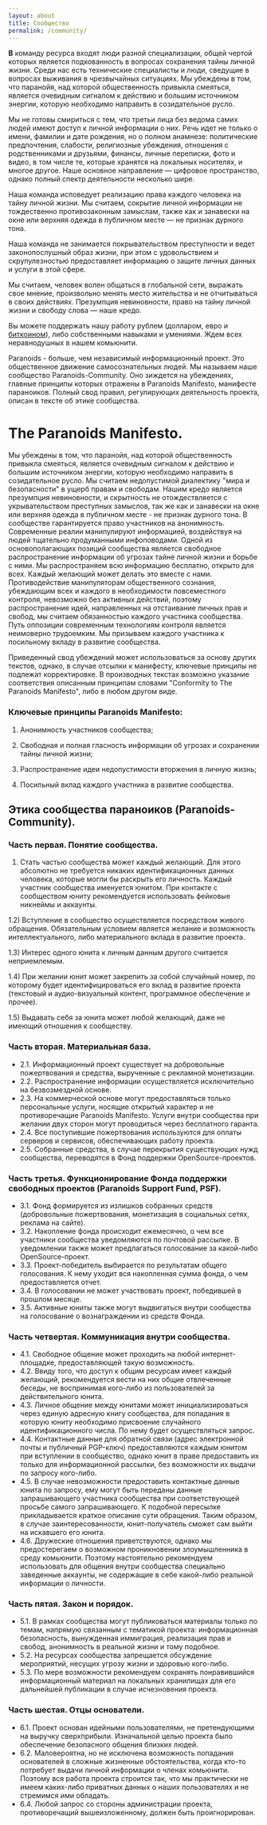 ```yaml
---
layout: about
title: Сообщество
permalink: /community/
---
```

<b class="bukvica">В</b> команду ресурса входят люди разной специализации, общей чертой которых является подкованность в вопросах сохранения тайны личной жизни. Среди нас есть технические специалисты и люди, сведущие в вопросах выживания в чрезвычайных ситуациях. Мы убеждены в том, что паранойя, над которой общественность привыкла смеяться, является очевидным сигналом к действию и большим источником энергии, которую необходимо направить в созидательное русло.

Мы не готовы смириться с тем, что третьи лица без ведома самих людей имеют доступ к личной информации о них. Речь идет не только о имени, фамилии и дате рождения, но о полном анамнезе: политические предпочтения, слабости, религиозные убеждения, отношения с родственниками и друзьями, финансы, личные переписки, фото и видео, в том числе те, которые хранятся на локальных носителях, и многое другое. Наше основное направление — цифровое пространство, однако полный спектр деятельности несколько шире.

Наша команда исповедует реализацию права каждого человека на тайну личной жизни. Мы считаем, сокрытие личной информации не тождественно противозаконным замыслам, также как и занавески на окне или верхняя одежда в публичном месте — не признак дурного тона.

Наша команда не занимается покрывательством преступности и ведет законопослушный образ жизни, при этом с удовольствием и скрупулезностью предоставляет информацию о защите личных данных и услуги в этой сфере. 

Мы считаем, человек волен общаться в глобальной сети, выражать свое мнение, произвольно менять место жительства и не отчитываться в своих действиях. Презумпция невиновности, право на тайну личной жизни и свободу слова — наше кредо.

Вы можете поддержать нашу работу рублем (долларом, евро и [биткоином]({{site.baseurl}}/donate/)), либо собственными навыками и умениями. Ждем всех неравнодушных в нашем комьюнити.


Paranoids - больше, чем независимый информационный проект. Это общественное движение самосознательных людей. Мы называем наше сообщество Paranoids-Community. Оно зиждется на убеждениях, главные принципы которых отражены в Paranoids Manifesto, манифесте параноиков. Полный свод правил, регулирующих деятельность проекта, описан в тексте об этике сообщества.

# The Paranoids Manifesto.
Мы убеждены в том, что паранойя, над которой общественность привыкла смеяться, является очевидным сигналом к действию и большим источником энергии, которую необходимо направить в созидательное русло. Мы считаем недопустимой диалектику "мира и безопасности" в ущерб правам и свободам. Нашим кредо является презумпция невиновности, и скрытность не отождествляется с укрывательством преступных замыслов, так же как и занавески на окне или верхняя одежда в публичном месте - не признак дурного тона. В сообществе гарантируется право участников на анонимность.
Современные реалии манипулируют информацией, воздействуя на людей тщательно продуманными инфоповодами. Одной из основополагающих позиций сообщества является свободное распространение информации об угрозах тайне личной жизни и борьбе с ними. Мы распространяем всю информацию бесплатно, открыто для всех. Каждый желающий может делать это вместе с нами.
Противодействие манипуляторам общественного сознания, убеждающим всех и каждого в необходимости повсеместного контроля, невозможно без активных действий, поэтому распространение идей, направленных на отстаивание личных прав и свобод, мы считаем обязанностью каждого участника сообщества.
Путь оппозиции современным технологиям контроля является неимоверно трудоемким. Мы призываем каждого участника к посильному вкладу в развитие сообщества.

Приведенный свод убеждений может использоваться за основу других текстов, однако, в случае отсылки к манифесту, ключевые принципы не подлежат корректировке. В производных текстах возможно указание соответствия описанным принципам словами "Conformity to The Paranoids Manifesto", либо в любом другом виде.

### Ключевые принципы Paranoids Manifesto:
 1) Анонимность участников сообщества;
 
 2) Свободная и полная гласность информации об угрозах и сохранении тайны личной жизни;
 
 3) Распространение идеи недопустимости вторжения в личную жизнь;
 
 4) Посильный вклад каждого участника в развитие сообщества.

## Этика сообщества параноиков (Paranoids-Community).

### Часть первая. Понятие сообщества.

1) Стать частью сообщества может каждый желающий. Для этого абсолютно не требуется никаких идентификационных данных человека, которые могли бы раскрыть его личность. Каждый участник сообщества именуется юнитом. При контакте с сообществом юниту рекомендуется использовать фейковые никнеймы и аккаунты.

1.2) Вступление в сообщество осуществляется посредством живого обращения. Обязательным условием является желание и возможность интеллектуального, либо материального вклада в развитие проекта.

1.3) Интерес одного юнита к личным данным другого считается неприемлемым.

1.4) При желании юнит может закрепить за собой случайный номер, по которому будет идентифицироваться его вклад в развитие проекта (текстовый и аудио-визуальный контент, программное обеспечение и прочее).

1.5) Выдавать себя за юнита может любой желающий, даже не имеющий отношения к сообществу.

### Часть вторая. Материальная база.
* 2.1. Информационный проект существует на добровольные пожертвования и средства, вырученные с рекламной монетизации.
* 2.2. Распространение информации осуществляется исключительно на безвозмездной основе.
* 2.3. На коммерческой основе могут предоставляться только персональные услуги, носящие открытый характер и не противоречащие Paranoids Manifesto. Услуги внутри сообщества при желании двух сторон могут проводиться через бесплатного гаранта.
* 2.4. Все поступившие пожертвования используются для оплаты серверов и сервисов, обеспечивающих работу проекта.
* 2.5. Собранные средства, в случае перекрытия существующих нужд сообщества, переводятся в Фонд поддержки OpenSource-проектов.

### Часть третья. Функционирование Фонда поддержки свободных проектов (Paranoids Support Fund, PSF).
* 3.1. Фонд формируется из излишков собранных средств (добровольные пожертвования, монетизация в социальных сетях, реклама на сайте).
* 3.2. Накопление фонда происходит ежемесячно, о чем все участники сообщества уведомляются по почтовой рассылке. В уведомлении также может предлагаться голосование за какой-либо OpenSource-проект.
* 3.3. Проект-победитель выбирается по результатам общего голосования. К нему уходит вся накопленная сумма фонда, о чем предоставляется отчет.
* 3.4. В голосовании не может участвовать проект, победившей в прошлом месяце.
* 3.5. Активные юниты также могут выдвигаться внутри сообщества на голосование о вознаграждении из средств Фонда.

### Часть четвертая. Коммуникация внутри сообщества.
* 4.1. Свободное общение может проходить на любой интернет-площадке, предоставляющей такую возможность.
* 4.2. Ввиду того, что доступ к общим ресурсам имеет каждый желающий, рекомендуется вести на них общие отвлеченные беседы, не воспринимая кого-либо из пользователей за действительного юнита.
* 4.3. Личное общение между юнитами может инициализироваться через единую адресную книгу сообщества, для попадания в которую юниту необходимо присвоение случайного идентификационного числа. По нему будет осуществляться запрос.
* 4.4. Контактные данные для обратной связи (адрес электронной почты и публичный PGP-ключ) предоставляются каждым юнитом при вступлении в сообщество, однако юнит в праве предоставить их только для информационной рассылки, без возможности их выдачи по запросу кого-либо.
* 4.5. В случае невозможности предоставить контактные данные юнита по запросу, ему могут быть переданы данные запрашивающего участника сообщества при соответствующей просьбе самого запрашивающего. К подобной пересылке прикладывается краткое описание сути обращения. Таким образом, в случае заинтересованности, юнит-получатель сможет сам выйти на искавшего его юнита.
* 4.6. Дружеские отношения приветствуются, однако мы предостерегаем о возможном проникновении злоумышленника в среду комьюнити. Поэтому настоятельно рекомендуем использовать для общения внутри сообщества специально заведенные аккаунты, не содержащие в себе какой-либо реальной информации о личности.

### Часть пятая. Закон и порядок.
* 5.1. В рамках сообщества могут публиковаться материалы только по темам, напрямую связанным с тематикой проекта: информационная безопасность, вынужденная иммиграция, реализация прав и свобод, анонимность в реальной жизни и тому подобное.
* 5.2. На ресурсах сообщества запрещается обсуждение мероприятий, несущих угрозу жизни и здоровью кого-либо.
* 5.3. По мере возможности рекомендуем сохранять понравившийся информационный материал на локальных хранилищах для его дальнейшей публикации в случае исчезновения проекта.

### Часть шестая. Отцы основатели.
* 6.1. Проект основан идейными пользователями, не претендующими на выручку сверхприбыли. Изначальной целью проекта было обеспечение безопасного общения близких людей.
* 6.2. Маловероятна, но не исключена возможность попадания основателей в сложные жизненные обстоятельства, когда кто-то потребует выдачи личной информации о членах комьюнити. Поэтому вся работа проекта строится так, что мы практически не имеем каких-либо приватных данных о наших пользователях и не стремимся ими обладать.
* 6.4. Любой запрос со стороны администрации проекта, противоречащий вышеизложенному, должен быть проигнорирован.
